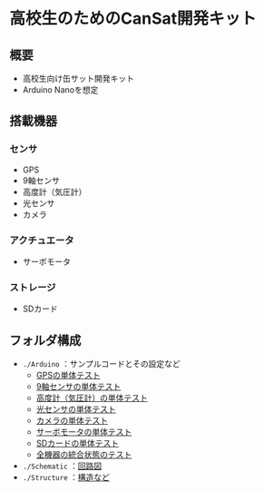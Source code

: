 # 高校生のためのCanSat開発キット
## 概要
+ 高校生向け缶サット開発キット
+ Arduino Nanoを想定


## 搭載機器
### センサ
+ GPS
+ 9軸センサ
+ 高度計（気圧計）
+ 光センサ
+ カメラ

### アクチュエータ
+ サーボモータ

### ストレージ
+ SDカード


## フォルダ構成
+ `./Arduino` ：サンプルコードとその設定など
	- [GPSの単体テスト](./Arduino/Test_GPS)
	- [9軸センサの単体テスト](./Arduino/Test_IMU)
	- [高度計（気圧計）の単体テスト](./Arduino/Test_Barometer)
	- [光センサの単体テスト](./Arduino/Test_Light)
	- [カメラの単体テスト](./Arduino/Test_Camera)
	- [サーボモータの単体テスト](./Arduino/Test_Servo)
	- [SDカードの単体テスト](./Arduino/Test_SD)
	- [全機器の統合状態のテスト](./Arduino/Test)
+ `./Schematic` ：[回路図](./Schematic)
+ `./Structure` ：[構造など](./Structure)
